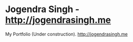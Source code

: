 # Jogendra Singh - http://jogendrasingh.me
My Portfolio (Under construction). http://jogendrasingh.me
